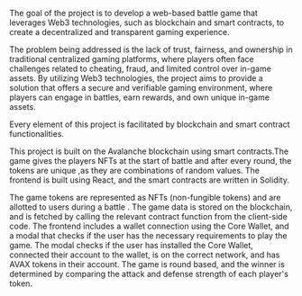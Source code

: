 The goal of the project is to develop a web-based battle game that leverages Web3 technologies, 
such as blockchain and smart contracts, to create a decentralized and transparent gaming experience. 

The problem being addressed is the lack of trust, fairness, and ownership in traditional centralized gaming platforms, 
where players often face challenges related to cheating, fraud, and limited control over in-game assets.
By utilizing Web3 technologies, the project aims to provide a solution that offers a secure and verifiable gaming environment, where players can engage in battles, 
earn rewards, and own unique in-game assets.

Every element of this project is facilitated by blockchain and smart contract functionalities.

This project is built on the Avalanche blockchain using smart contracts.The game gives the players NFTs at the start of battle and after every round, 
the tokens are unique ,as they are combinations of random values. The frontend is built using React, and the smart contracts are written in Solidity.

The game tokens are represented as NFTs (non-fungible tokens) and are allotted to users during a battle . 
The game data is stored on the blockchain, and is fetched by calling the relevant contract function from the client-side code.
The frontend includes a wallet connection using the Core Wallet, and a modal that checks if the user has the necessary requirements to play the game. 
The modal checks if the user has installed the Core Wallet, connected their account to the wallet, is on the correct network, and has AVAX tokens in their account.
The game is round based, and the winner is determined by comparing the attack and defense strength of each player's token.
